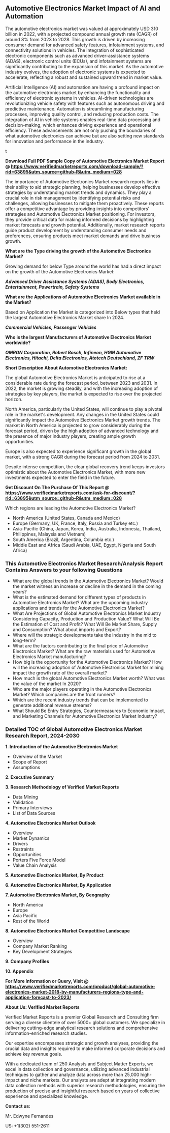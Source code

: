 <h2>Automotive Electronics Market Impact of AI and Automation</h2><p>The automotive electronics market was valued at approximately USD 310 billion in 2022, with a projected compound annual growth rate (CAGR) of around 8% from 2023 to 2028. This growth is driven by increasing consumer demand for advanced safety features, infotainment systems, and connectivity solutions in vehicles. The integration of sophisticated electronic components such as advanced driver-assistance systems (ADAS), electronic control units (ECUs), and infotainment systems are significantly contributing to the expansion of this market. As the automotive industry evolves, the adoption of electronic systems is expected to accelerate, reflecting a robust and sustained upward trend in market value.</p><p>Artificial Intelligence (AI) and automation are having a profound impact on the automotive electronics market by enhancing the functionality and efficiency of electronic systems in vehicles. AI-driven technologies are revolutionizing vehicle safety with features such as autonomous driving and predictive maintenance. Automation is streamlining manufacturing processes, improving quality control, and reducing production costs. The integration of AI in vehicle systems enables real-time data processing and decision-making, which enhances driving experience and operational efficiency. These advancements are not only pushing the boundaries of what automotive electronics can achieve but are also setting new standards for innovation and performance in the industry.</p>t</p><p id="" class=""><strong>Download Full PDF Sample Copy of Automotive Electronics Market Report @ <a href="https://www.verifiedmarketreports.com/download-sample/?rid=63895&utm_source=github-R&utm_medium=028" target="_blank">https://www.verifiedmarketreports.com/download-sample/?rid=63895&utm_source=github-R&utm_medium=028</a></strong></p><p>The importance of&nbsp;Automotive Electronics Market research reports lies in their ability to aid strategic planning, helping businesses develop effective strategies by understanding market trends and dynamics. They play a crucial role in risk management by identifying potential risks and challenges, allowing businesses to mitigate them proactively. These reports offer a competitive advantage by providing insights into competitors' strategies and Automotive Electronics Market positioning. For investors, they provide critical data for making informed decisions by highlighting market forecasts and growth potential. Additionally, market research reports guide product development by understanding consumer needs and preferences, ensuring products meet market demands and drive business growth.</p><p><strong>What are the&nbsp;Type driving the growth of the Automotive Electronics Market?</strong></p><p id="" class="">Growing demand for below Type around the world has had a direct impact on the growth of the Automotive Electronics Market:</p><em><strong>Advanced Driver Assistance Systems (ADAS), Body Electronics, Entertainment, Powertrain, Safety Systems</strong></em></p><strong>What are the&nbsp;Applications&nbsp;of Automotive Electronics Market available in the Market?</strong></p><p id="" class="">Based on Application the Market is categorized into Below types that held the largest Automotive Electronics Market share In 2024.</p><em><strong>Commercial Vehicles, Passenger Vehicles</strong></em></p><strong>Who is the largest Manufacturers of Automotive Electronics Market worldwide?</strong></p><p><em><strong>OMRON Corporation, Robert Bosch, Infineon, HGM Automotive Electronics, Hitachi, Delta Electronics, Atotech Deutschland, ZF TRW</strong></em></p><p id="" class=""><strong>Short Description About Automotive Electronics Market:</strong></p><p>The global Automotive Electronics Market is anticipated to rise at a considerable rate during the forecast period, between 2023 and 2031. In 2022, the market is growing steadily, and with the increasing adoption of strategies by key players, the market is expected to rise over the projected horizon.</p><p>North America, particularly the United States, will continue to play a pivotal role in the market's development. Any changes in the United States could significantly impact the Automotive Electronics Market growth trends. The market in North America is projected to grow considerably during the forecast period, driven by the high adoption of advanced technology and the presence of major industry players, creating ample growth opportunities.</p><p>Europe is also expected to experience significant growth in the global market, with a strong CAGR during the forecast period from 2024 to 2031.</p><p>Despite intense competition, the clear global recovery trend keeps investors optimistic about the Automotive Electronics Market, with more new investments expected to enter the field in the future.</p><p id="" class=""><strong>Get Discount On The Purchase Of This Report @ <a href="https://www.verifiedmarketreports.com/ask-for-discount/?rid=63895&utm_source=github-R&utm_medium=028" target="_blank">https://www.verifiedmarketreports.com/ask-for-discount/?rid=63895&utm_source=github-R&utm_medium=028</a></strong></p>Which regions are leading the Automotive Electronics Market?</p><ul><li>North America (United States, Canada and Mexico)</li><li>Europe (Germany, UK, France, Italy, Russia and Turkey etc.)</li><li>Asia-Pacific (China, Japan, Korea, India, Australia, Indonesia, Thailand, Philippines, Malaysia and Vietnam)</li><li>South America (Brazil, Argentina, Columbia etc.)</li><li>Middle East and Africa (Saudi Arabia, UAE, Egypt, Nigeria and South Africa)</li></ul><h3 id="" class="">This Automotive Electronics Market Research/Analysis Report Contains Answers to your following Questions</h3><ul><li>What are the global trends in the Automotive Electronics Market? Would the market witness an increase or decline in the demand in the coming years?</li><li>What is the estimated demand for different types of products in Automotive Electronics Market? What are the upcoming industry applications and trends for the Automotive Electronics Market?</li><li>What Are Projections of Global Automotive Electronics Market Industry Considering Capacity, Production and Production Value? What Will Be the Estimation of Cost and Profit? What Will Be Market Share, Supply and Consumption? What about imports and Export?</li><li>Where will the strategic developments take the industry in the mid to long-term?</li><li>What are the factors contributing to the final price of Automotive Electronics Market? What are the raw materials used for Automotive Electronics Market manufacturing?</li><li>How big is the opportunity for the Automotive Electronics Market? How will the increasing adoption of Automotive Electronics Market for mining impact the growth rate of the overall market?</li><li>How much is the global Automotive Electronics Market worth? What was the value of the market In 2020?</li><li>Who are the major players operating in the Automotive Electronics Market? Which companies are the front runners?</li><li>Which are the recent industry trends that can be implemented to generate additional revenue streams?</li><li>What Should Be Entry Strategies, Countermeasures to Economic Impact, and Marketing Channels for Automotive Electronics Market Industry?</li></ul><h3 id="" class="">Detailed TOC of Global Automotive Electronics Market Research Report, 2024-2030</h3><p id="" class=""><strong>1. Introduction of the Automotive Electronics Market</strong></p><ul><li>Overview of the Market</li><li>Scope of Report</li><li>Assumptions</li></ul><p id="" class=""><strong>2. Executive Summary</strong></p><p id="" class=""><strong>3. Research Methodology of Verified Market Reports</strong></p><ul><li>Data Mining</li><li>Validation</li><li>Primary Interviews</li><li>List of Data Sources</li></ul><p id="" class=""><strong>4. Automotive Electronics Market Outlook</strong></p><ul><li>Overview</li><li>Market Dynamics</li><li>Drivers</li><li>Restraints</li><li>Opportunities</li><li>Porters Five Force Model</li><li>Value Chain Analysis</li></ul><p id="" class=""><strong>5. Automotive Electronics Market, By Product</strong></p><p id="" class=""><strong>6. Automotive Electronics Market, By Application</strong></p><p id="" class=""><strong>7. Automotive Electronics Market, By Geography</strong></p><ul><li>North America</li><li>Europe</li><li>Asia Pacific</li><li>Rest of the World</li></ul><p id="" class=""><strong>8. Automotive Electronics Market Competitive Landscape</strong></p><ul><li>Overview</li><li>Company Market Ranking</li><li>Key Development Strategies</li></ul><p id="" class=""><strong>9. Company Profiles</strong></p><p id="" class=""><strong>10. Appendix</strong></p><p id="" class=""><strong>For More Information or Query, Visit @ <a href="https://www.verifiedmarketreports.com/product/global-automotive-electronics-market-2018-by-manufacturers-regions-type-and-application-forecast-to-2023/" target="_blank">https://www.verifiedmarketreports.com/product/global-automotive-electronics-market-2018-by-manufacturers-regions-type-and-application-forecast-to-2023/</a></strong></p><p id="" class=""><strong>About Us: Verified Market Reports</strong></p><p id="" class="">Verified Market Reports is a premier Global Research and Consulting firm serving a diverse clientele of over 5000+ global customers. We specialize in delivering cutting-edge analytical research solutions and comprehensive information-enriched research studies.</p><p id="" class="">Our expertise encompasses strategic and growth analyses, providing the crucial data and insights required to make informed corporate decisions and achieve key revenue goals.</p><p id="" class="">With a dedicated team of 250 Analysts and Subject Matter Experts, we excel in data collection and governance, utilizing advanced industrial techniques to gather and analyze data across more than 25,000 high-impact and niche markets. Our analysts are adept at integrating modern data collection methods with superior research methodologies, ensuring the production of precise and insightful research based on years of collective experience and specialized knowledge.</p><p id="" class=""><strong>Contact us:</strong></p><p id="" class="">Mr. Edwyne Fernandes</p><p id="" class="">US: +1(302) 551-2611</p>